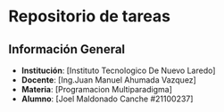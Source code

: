 # Repositorio de tareas

## Información General

- **Institución**: [Instituto Tecnologico De Nuevo Laredo]
- **Docente**: [Ing.Juan Manuel Ahumada Vazquez]
- **Materia**: [Programacion Multiparadigma]
- **Alumno**: [Joel Maldonado Canche #21100237]

